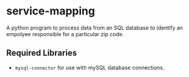 # service-mapping
A python program to process data from an SQL database to identify an empolyee responsible for a particular zip code.

## Required Libraries
- `mysql-connector` for use with mySQL database connections.